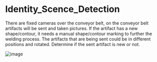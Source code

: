 # Identity_Scence_Detection
There are fixed cameras over the conveyor belt, on the conveyor belt artifacts will be sent and taken pictures. 
If the artifact has a new shape/contour, it needs a manual shape/contour marking to further the welding process.
The artifacts that are being sent could be in different positions and rotated.
Determine if the sent artifact is new or not.

![image](https://github.com/Wirkungstreffer/Identity_Scence_Detection/assets/35823389/569c7081-18bc-469f-bd06-9a60264c070d)

